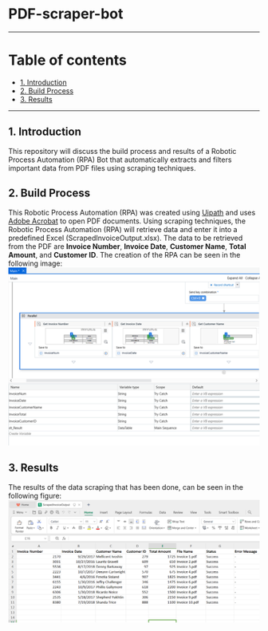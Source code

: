 # PDF-scraper-bot

----------------
# Table of contents

- [1. Introduction](##1-Introduction)
- [2. Build Process](##2-Build-Process)
- [3. Results](##3-Results)

----------

## 1. Introduction
This repository will discuss the build process and results of a Robotic Process Automation (RPA) Bot that automatically extracts and filters important data from PDF files using scraping techniques.

## 2. Build Process
This Robotic Process Automation (RPA) was created using [Uipath](https://www.uipath.com/) and uses [Adobe Acrobat](https://get.adobe.com/reader/) to open PDF documents. Using scraping techniques, the Robotic Process Automation (RPA) will retrieve data and enter it into a predefined Excel (ScrapedInvoiceOutput.xlsx). The data to be retrieved from the PDF are **Invoice Number**, **Invoice Date**, **Customer Name**, **Total Amount**, and **Customer ID**. The creation of the RPA can be seen in the following image:
![Build Process Robotic Process Automation (RPA)](https://github.com/AlvinOctaH/PDF-scraper-bot/blob/main/Images/Scrape.png?raw=true)

## 3. Results
The results of the data scraping that has been done, can be seen in the following figure:
![Results of the data scraping](https://github.com/AlvinOctaH/PDF-scraper-bot/blob/main/Images/Excel.png?raw=true)
